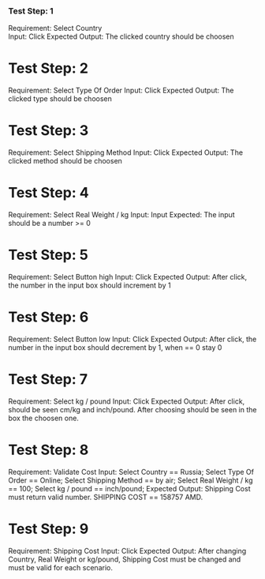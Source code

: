 ### Test Step: 1
   Requirement: Select Country  
   Input: Click
   Expected Output: The clicked country should be choosen

 # Test Step: 2
   Requirement: Select Type Of Order 
   Input: Click
   Expected Output: The clicked type should be choosen

 # Test Step: 3
   Requirement: Select Shipping Method 
   Input: Click
   Expected Output: The clicked method should be choosen

 # Test Step: 4
   Requirement: Select Real Weight / kg
   Input: Input
   Expected: The input should be a number >= 0

 # Test Step: 5
   Requirement: Select Button high
   Input: Click
   Expected Output: After click, the number in the input box should increment by 1

 # Test Step: 6
   Requirement: Select Button low
   Input: Click
   Expected Output: After click, the number in the input box should decrement by 1, when == 0     stay 0

 # Test Step: 7
   Requirement: Select kg / pound
   Input: Click
   Expected Output: After click, should be seen cm/kg and inch/pound. After choosing should       be seen in the box the choosen one.
 
# Test Step: 8
   Requirement: Validate Cost
   Input: Select Country == Russia; Select Type Of Order == Online; Select Shipping Method  ==    by air; Select Real Weight / kg == 100; Select kg / pound == inch/pound; 
   Expected Output: Shipping Cost must return valid number. SHIPPING COST == 158757  AMD.

 # Test Step: 9
   Requirement: Shipping Cost
   Input: Click
   Expected Output: After changing Country, Real Weight or kg/pound, Shipping Cost must be        changed and must be valid for each scenario. 
   
 